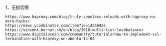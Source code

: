1，无损切换

    https://www.haproxy.com/blog/truly-seamless-reloads-with-haproxy-no-more-hacks/
    https://news.ycombinator.com/item?id=14269426
    https://vincent.bernat.ch/en/blog/2018-multi-tier-loadbalancer
    https://www.digitalocean.com/community/tutorials/how-to-implement-ssl-termination-with-haproxy-on-ubuntu-14-04

